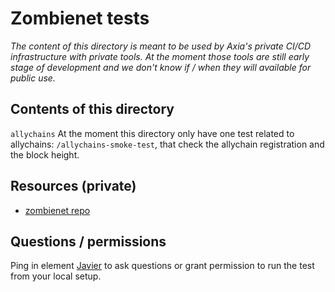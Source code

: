 # Zombienet tests

_The content of this directory is meant to be used by Axia's private CI/CD infrastructure with private tools. At the moment those tools are still early stage of development and we don't know if / when they will available for public use._

## Contents of this directory

`allychains`
    At the moment this directory only have one test related to allychains: `/allychains-smoke-test`, that check the allychain registration and the block height.

## Resources (private)

* [zombienet repo](https://github.com/axiatech/zombienet)

## Questions / permissions

Ping in element [Javier](@javier:matrix.axia.io) to ask questions or grant permission to run the test from your local setup.
